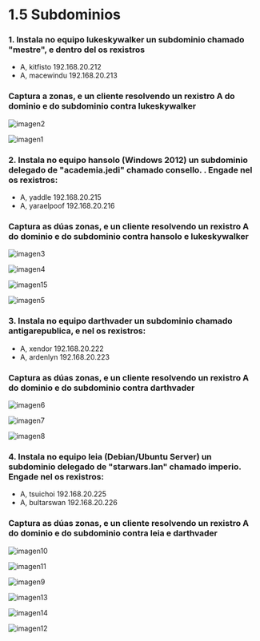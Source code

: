 # 1.5 Subdominios

### 1. Instala no equipo lukeskywalker un subdominio chamado "mestre", e dentro del os rexistros 
- A, kitfisto 192.168.20.212
- A, macewindu 192.168.20.213
### Captura a zonas, e un cliente resolvendo un rexistro A do dominio e do subdominio contra lukeskywalker
![imagen2](./imaxes1.5/Captura2.png)

![imagen1](./imaxes1.5/Captura1.png)

### 2. Instala no equipo hansolo (Windows 2012) un subdominio delegado de "academia.jedi" chamado consello. . Engade nel os rexistros:
- A, yaddle 192.168.20.215
- A, yaraelpoof 192.168.20.216
### Captura as dúas zonas, e un cliente resolvendo un rexistro  A do dominio e do subdominio contra hansolo e lukeskywalker
![imagen3](./imaxes1.5/Captura3.png)

![imagen4](./imaxes1.5/Captura4.png)

![imagen15](./imaxes1.5/Captura15.png)

![imagen5](./imaxes1.5/Captura5.png)

### 3. Instala no equipo darthvader un subdominio chamado antigarepublica, e nel os rexistros:
- A, xendor 192.168.20.222
- A, ardenlyn 192.168.20.223
### Captura as dúas zonas, e un cliente resolvendo un rexistro  A do dominio e do subdominio contra darthvader
![imagen6](./imaxes1.5/Captura6.png)

![imagen7](./imaxes1.5/Captura7.png)

![imagen8](./imaxes1.5/Captura8.png)

### 4. Instala no equipo leia (Debian/Ubuntu Server) un subdominio delegado de "starwars.lan" chamado imperio. Engade nel os rexistros:
- A, tsuichoi 192.168.20.225
- A, bultarswan 192.168.20.226
### Captura as dúas zonas, e un cliente resolvendo un rexistro  A do dominio e do subdominio contra leia e darthvader
![imagen10](./imaxes1.5/Captura10.png)

![imagen11](./imaxes1.5/Captura11.png)

![imagen9](./imaxes1.5/Captura9.png)

![imagen13](./imaxes1.5/Captura13.png)

![imagen14](./imaxes1.5/Captura14.png)

![imagen12](./imaxes1.5/Captura12.png)


